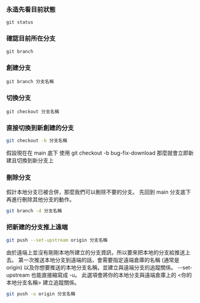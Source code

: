 ### 永造先看目前狀態
```git
git status
```

### 確認目前所在分支
```git
git branch
```

### 創建分支
```git
git branch 分支名稱
```

### 切換分支
```git
git checkout 分支名稱
```

### 直接切換到新創建的分支
```bash
git checkout -b 分支名稱
```
假設現在在 main 底下
使用 git checkout -b bug-fix-download
那麼就會立即新建且切換到新分支上


### 刪除分支
假計本地分支已被合併，那麼我們可以刪除不要的分支。
先回到 main 分支底下再進行刪除其他分支的動作。
```bash
git branch -d 分支名稱
```

### 把新建的分支推上遠端
```bash
git push --set-upstream origin 分支名稱
```
由於遠端上並沒有剛剛本地所建立的分支資訊，所以要來把本地的分支給推送上去。
第一次推送本地分支到遠端的話，會需要指定遠端倉庫的名稱 (通常是 origin) 以及你想要推送的本地分支名稱，並建立與遠端分支的追蹤關係。
--set-upstream 也能直接縮寫成 -u。
此選項會將你的本地分支與遠端倉庫上的 <你的本地分支名稱> 建立追蹤關係。
```bash
git push -u origin 分支名稱
```





